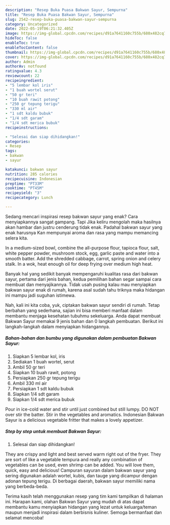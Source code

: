 ```yaml
---
description: "Resep Buka Puasa Bakwan Sayur, Sempurna"
title: "Resep Buka Puasa Bakwan Sayur, Sempurna"
slug: 2542-resep-buka-puasa-bakwan-sayur-sempurna
category: Uncategorized
date: 2022-05-19T06:21:32.405Z
image: https://img-global.cpcdn.com/recipes/d91a7641160c755b/680x482cq70/bakwan-sayur-foto-resep-utama.jpg
hideToc: false
enableToc: true
enableTocContent: false
thumbnail: https://img-global.cpcdn.com/recipes/d91a7641160c755b/680x482cq70/bakwan-sayur-foto-resep-utama.jpg
cover: https://img-global.cpcdn.com/recipes/d91a7641160c755b/680x482cq70/bakwan-sayur-foto-resep-utama.jpg
author: Admin
authorAv: notfound
ratingvalue: 4.3
reviewcount: 22
recipeingredient:
- "5 lembar kol iris"
- "1 buah wortel serut"
- "50 gr teri"
- "10 buah rawit potong"
- "250 gr tepung terigu"
- "330 ml air"
- "1 sdt kaldu bubuk"
- "1/4 sdt garam"
- "1/4 sdt merica bubuk"
recipeinstructions:

- "Selesai dan siap dihidangkan!"
categories:
- Resep
tags:
- bakwan
- sayur

katakunci: bakwan sayur 
nutrition: 285 calories
recipecuisine: Indonesian
preptime: "PT33M"
cooktime: "PT45M"
recipeyield: "3"
recipecategory: Lunch

---
```



Sedang mencari inspirasi resep bakwan sayur yang enak? Cara menyiapkannya sangat gampang. Tapi Jika keliru mengolah maka hasilnya akan hambar dan justru cenderung tidak enak. Padahal bakwan sayur yang enak harusnya Kan mempunyai aroma dan rasa yang mampu memancing selera kita.


In a medium-sized bowl, combine the all-purpose flour, tapioca flour, salt, white pepper powder, mushroom stock, egg, garlic paste and water into a smooth batter. Add the shredded cabbage, carrot, spring onion and celery stalk. In a wok, heat enough oil for deep frying over medium high heat.

Banyak hal yang sedikit banyak mempengaruhi kualitas rasa dari bakwan sayur, pertama dari jenis bahan, kedua pemilihan bahan segar sampai cara membuat dan menyajikannya. Tidak usah pusing kalau mau menyiapkan bakwan sayur enak di rumah, karena asal sudah tahu triknya maka hidangan ini mampu jadi suguhan istimewa.


Nah, kali ini kita coba, yuk, ciptakan bakwan sayur sendiri di rumah. Tetap berbahan yang sederhana, sajian ini bisa memberi manfaat dalam membantu menjaga kesehatan tubuhmu sekeluarga. Anda dapat membuat Bakwan Sayur memakai 9 jenis bahan dan 0 langkah pembuatan. Berikut ini langkah-langkah dalam menyiapkan hidangannya.

<!--inarticleads1-->

##### Bahan-bahan dan bumbu yang digunakan dalam pembuatan Bakwan Sayur:

1. Siapkan 5 lembar kol, iris
1. Sediakan 1 buah wortel, serut
1. Ambil 50 gr teri
1. Siapkan 10 buah rawit, potong
1. Persiapkan 250 gr tepung terigu
1. Ambil 330 ml air
1. Persiapkan 1 sdt kaldu bubuk
1. Siapkan 1/4 sdt garam
1. Siapkan 1/4 sdt merica bubuk


Pour in ice-cold water and stir until just combined but still lumpy. DO NOT over stir the batter. Stir in the vegetables and aromatics. Indonesian Bakwan Sayur is a delicious vegetable fritter that makes a lovely appetizer. 

<!--inarticleads2-->

##### Step by step untuk membuat Bakwan Sayur:


1. Selesai dan siap dihidangkan!

They are crispy and light and best served warm right out of the fryer. They are sort of like a vegetable tempura and really any combination of vegetables can be used, even shrimp can be added. You will love them, quick, easy and delicious! Campuran sayuran dalam bakwan sayur yang sering digunakan adalah wortel, kubis, dan tauge yang dicampur dengan adonan tepung terigu. Di berbagai daerah, bakwan sayur memiliki nama yang berbeda-beda. 

Terima kasih telah menggunakan resep yang tim kami tampilkan di halaman ini. Harapan kami, olahan Bakwan Sayur yang mudah di atas dapat membantu kamu menyiapkan hidangan yang lezat untuk keluarga/teman maupun menjadi inspirasi dalam berbisnis kuliner. Semoga bermanfaat dan selamat mencoba!
